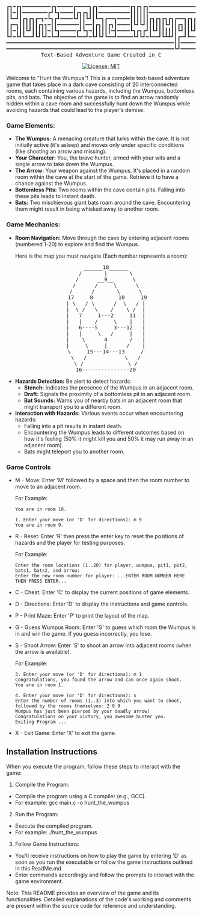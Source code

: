 <div align="center">
<pre>
┏┓━┏┓━━━━━━━━━┏┓━━━━━┏━━━━┓┏┓━━━━━━━━━━┏┓┏┓┏┓━━━━━━━━━━━━━━━━━━━━┏┓
┃┃━┃┃━━━━━━━━┏┛┗┓━━━━┃┏┓┏┓┃┃┃━━━━━━━━━━┃┃┃┃┃┃━━━━━━━━━━━━━━━━━━━━┃┃
┃┗━┛┃┏┓┏┓┏━┓━┗┓┏┛━━━━┗┛┃┃┗┛┃┗━┓┏━━┓━━━━┃┃┃┃┃┃┏┓┏┓┏┓┏┓┏━━┓┏┓┏┓┏━━┓┃┃
┃┏━┓┃┃┃┃┃┃┏┓┓━┃┃━━━━━━━┃┃━━┃┏┓┃┃┏┓┃━━━━┃┗┛┗┛┃┃┃┃┃┃┗┛┃┃┏┓┃┃┃┃┃┃━━┫┗┛
┃┃━┃┃┃┗┛┃┃┃┃┃━┃┗┓━━━━━┏┛┗┓━┃┃┃┃┃┃━┫━━━━┗┓┏┓┏┛┃┗┛┃┃┃┃┃┃┗┛┃┃┗┛┃┣━━┃┏┓
┗┛━┗┛┗━━┛┗┛┗┛━┗━┛━━━━━┗━━┛━┗┛┗┛┗━━┛━━━━━┗┛┗┛━┗━━┛┗┻┻┛┃┏━┛┗━━┛┗━━┛┗┛
━━━━━━━━━━━━━━━━━━━━━━━━━━━━━━━━━━━━━━━━━━━━━━━━━━━━━┃┃━━━━━━━━━━━━
━━━━━━━━━━━━━━━━━━━━━━━━━━━━━━━━━━━━━━━━━━━━━━━━━━━━━┗┛━━━━━━━━━━━━
Text-Based Adventure Game Created in C
</pre>

[![License: MIT](https://img.shields.io/badge/License-MIT-yellow.svg)](https://opensource.org/licenses/MIT)

</div>

Welcome to "Hunt the Wumpus"! This is a complete text-based adventure game that takes place in a dark cave consisting of 20 interconnected rooms, each containing various hazards, including the Wumpus, bottomless pits, and bats. The objective of the game is to find an arrow randomly hidden within a cave room and successfully hunt down the Wumpus while avoiding hazards that could lead to the player's demise.

### Game Elements:
- **The Wumpus:** A menacing creature that lurks within the cave. It is not initially active (it's asleep) and moves only under specific conditions (like shooting an arrow and missing).
- **Your Character:** You, the brave hunter, armed with your wits and a single arrow to take down the Wumpus.
- **The Arrow:** Your weapon against the Wumpus. It's placed in a random room within the cave at the start of the game. Retrieve it to have a chance against the Wumpus.
- **Bottomless Pits:** Two rooms within the cave contain pits. Falling into these pits leads to instant death.
- **Bats:** Two mischievous giant bats roam around the cave. Encountering them might result in being whisked away to another room.

### Game Mechanics:
- **Room Navigation:** Move through the cave by entering adjacent rooms (numbered 1-20) to explore and find the Wumpus.

  Here is the map you must navigate (Each number represents a room):
<div align="center">
<pre>
                ______18______             
              /       |       \           
             /      __9__      \          
          /      /     \      \       
         /      /       \      \      
           17     8        10     19       
       | \   / \      /  \   / |    
       |  \ /   \    /    \ /  |    
          |   7     1---2     11  |       
         |   |    /     \    |   |      
          |   6----5     3---12   |       
         |   |     \   /     |   |      
         |    \      4       /   |      
         |     \     |      /    |      
          \     15---14---13     /       
          \   /            \   /       
           \ /              \ /        
              16---------------20           
</pre>
</div>

-  **Hazards Detection:** Be alert to detect hazards:
    - **Stench:** Indicates the presence of the Wumpus in an adjacent room.
    - **Draft:** Signals the proximity of a bottomless pit in an adjacent room.
    - **Bat Sounds:** Warns you of nearby bats in an adjacent room that might transport you to a different room.
- **Interaction with Hazards:** Various events occur when encountering hazards:
    - Falling into a pit results in instant death.
    - Encountering the Wumpus leads to different outcomes based on how it's feeling (50% it might kill you and 50% it may run away in an adjacent room).
    - Bats might teleport you to another room.
### Game Controls
- M - Move: Enter 'M' followed by a space and then the room number to move to an adjacent room.

  For Example:
  ```
  You are in room 18.
  
  1. Enter your move (or 'D' for directions): m 9
  You are in room 9. 
  ```
- R - Reset: Enter 'R' then press the enter key to reset the positions of hazards and the player for testing purposes. 

  For Example:
  ```
  Enter the room locations (1..20) for player, wumpus, pit1, pit2, bats1, bats2, and arrow: 
  Enter the new room number for player: ...ENTER ROOM NUMBER HERE THEN PRESS ENTER...
  ```
- C - Cheat: Enter 'C' to display the current positions of game elements.
- D - Directions: Enter 'D' to display the instructions and game controls.
- P - Print Maze: Enter 'P' to print the layout of the map.
- G - Guess Wumpus Room: Enter 'G' to guess which room the Wumpus is in and win the game. If you guess incorrectly, you lose.
- S - Shoot Arrow: Enter 'S' to shoot an arrow into adjacent rooms (when the arrow is available).

  For Example:
  ```
  3. Enter your move (or 'D' for directions): m 1
  Congratulations, you found the arrow and can once again shoot. 
  You are in room 1. 
  
  4. Enter your move (or 'D' for directions): s
  Enter the number of rooms (1..3) into which you want to shoot, followed by the rooms themselves: 2 8 9
  Wumpus has just been pierced by your deadly arrow! 
  Congratulations on your victory, you awesome hunter you.
  Exiting Program ...
  ```
- X - Exit Game: Enter 'X' to exit the game.


## Installation Instructions
When you execute the program, follow these steps to interact with the game:

1. Compile the Program:
- Compile the program using a C compiler (e.g., GCC).
- For example: gcc main.c -o hunt_the_wumpus

2. Run the Program:
- Execute the compiled program.
- For example: ./hunt_the_wumpus

3. Follow Game Instructions:
- You'll receive instructions on how to play the game by entering 'D' as soon as you run the executable or follow the game instructions outlined in this ReadMe.md
- Enter commands accordingly and follow the prompts to interact with the game environment.

Note: This README provides an overview of the game and its functionalities. Detailed explanations of the code's working and comments are present within the source code for reference and understanding.
